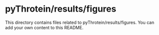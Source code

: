 # pyThrotein/results/figures
This directory contains files related to pyThrotein/results/figures.
You can add your own content to this README.
